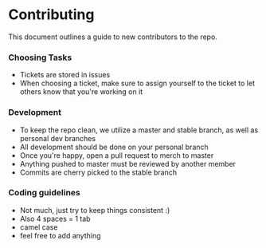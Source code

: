 # Contributing 

This document outlines a guide to new contributors to the repo.

### Choosing Tasks
* Tickets are stored in issues
* When choosing a ticket, make sure to assign yourself to the ticket to let others know that you're working on it


### Development
* To keep the repo clean, we utilize a master and stable branch, as well as personal dev branches
* All development should be done on your personal branch
* Once you're happy, open a pull request to merch to master
* Anything pushed to master must be reviewed by another member 
* Commits are cherry picked to the stable branch

### Coding guidelines
* Not much, just try to keep things consistent :) 
* Also 4 spaces = 1 tab
* camel case 
* feel free to add anything
